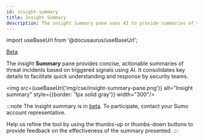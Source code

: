 ```yaml
---
id: insight-summary
title: Insight Summary
description: The insight Summary pane uses AI to provide summaries of threat incidents.
---
```


import useBaseUrl from '@docusaurus/useBaseUrl';

<head>
 <meta name="robots" content="noindex" />
</head>

<p><a href="/docs/beta"><span className="beta">Beta</span></a></p>

The insight **Summary** pane provides concise, actionable summaries of threat incidents based on triggered signals using AI. It consolidates key details to facilitate quick understanding and response by security teams.

<img src={useBaseUrl('img/cse/insight-summary-pane.png')} alt="Insight summary" style={{border: '1px solid gray'}} width="300"/>

:::note
The insight summary is in [beta](/docs/manage/manage-subscription/beta-opt-in/). To participate, contact your Sumo account representative.

Help us refine the tool by using the thumbs-up or thumbs-down buttons to provide feedback on the effectiveness of the summary presented.
:::